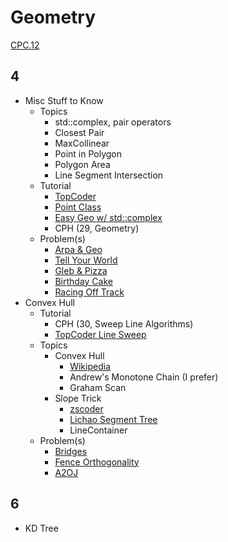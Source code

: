 # Geometry

[CPC.12](https://github.com/SuprDewd/T-414-AFLV/tree/master/12_geometry)

## 4
  * Misc Stuff to Know
    * Topics
      * std::complex, pair operators
      * Closest Pair
      * MaxCollinear
      * Point in Polygon
      * Polygon Area
      * Line Segment Intersection
    * Tutorial  
      * [TopCoder](https://www.topcoder.com/community/data-science/data-science-tutorials/geometry-concepts-basic-concepts/)
      * [Point Class](http://codeforces.com/blog/entry/48122)
      * [Easy Geo w/ std::complex](http://codeforces.com/blog/entry/22175)
      * CPH (29, Geometry)
    * Problem(s)
      * [Arpa & Geo](http://codeforces.com/problemset/problem/851/B)
      * [Tell Your World](http://codeforces.com/problemset/problem/849/B)
      * [Gleb & Pizza](http://codeforces.com/problemset/problem/842/B)
      * [Birthday Cake](https://open.kattis.com/problems/birthdaycake)
      * [Racing Off Track](https://open.kattis.com/contests/acpc17open/problems/racingofftrack)
  * Convex Hull
    * Tutorial
      * CPH (30, Sweep Line Algorithms)
      * [TopCoder Line Sweep](https://www.topcoder.com/community/data-science/data-science-tutorials/line-sweep-algorithms/)
    * Topics
      * Convex Hull
        * [Wikipedia](https://en.wikipedia.org/wiki/Convex_hull_algorithms)
        * Andrew's Monotone Chain (I prefer)
        * Graham Scan
      * Slope Trick
        * [zscoder](http://codeforces.com/blog/entry/47821)
        * [Lichao Segment Tree](http://codeforces.com/blog/entry/51275?#comment-351510)
        * LineContainer
    * Problem(s)
      * [Bridges](https://csacademy.com/contest/archive/task/building-bridges/)
      * [Fence Orthogonality](https://open.kattis.com/problems/fenceortho)
      * [A2OJ](https://a2oj.com/category?ID=22)
  
## 6
  * KD Tree
